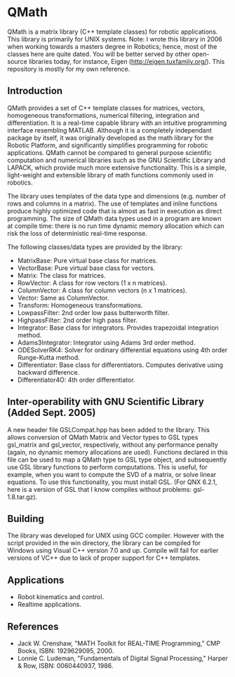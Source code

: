 QMath
=====

QMath is a matrix library (C++ template classes) for robotic applications. This library is primarily for UNIX systems. Note: I wrote this library in 2006 when working towards a masters degree in Robotics; hence, most of the classes here are quite dated. You will be better served by other open-source libraries today, for instance, Eigen (http://eigen.tuxfamily.org/). This repository is mostly for my own reference.


Introduction
------------

QMath provides a set of C++ template classes for matrices, vectors, homogeneous transformations, numerical filtering, integration and differentiation. It is a real-time capable library with an intuitive programming interface resembling MATLAB. Although it is a completely independant package by itself, it was originally developed as the math library for the Robotic Platform, and significantly simplifies programming for robotic applications. QMath cannot be compared to general purpose scientific computation and numerical libraries such as the GNU Scientific Library and LAPACK, which provide much more extensive functionality. This is a simple, light-weight and extensible library of math functions commonly used in robotics.

The library uses templates of the data type and dimensions (e.g. number of rows and columns in a matrix). The use of templates and inline functions produce highly optimized code that is almost as fast in execution as direct programming. The size of QMath data types used in a program are known at compile time: there is no run time dynamic memory allocation which can risk the loss of deterministic real-time response.

The following classes/data types are provided by the library:

- MatrixBase: Pure virtual base class for matrices.
- VectorBase: Pure virtual base class for vectors.
- Matrix: The class for matrices.
- RowVector: A class for row vectors (1 x n matrices).
- ColumnVector: A class for column vectors (n x 1 matrices).
- Vector: Same as ColumnVector.
- Transform: Homogeneous transformations.
- LowpassFilter: 2nd order low pass butterworth filter.
- HighpassFilter: 2nd order high pass filter.
- Integrator: Base class for integrators. Provides trapezoidal integration method.
- Adams3Integrator: Integrator using Adams 3rd order method.
- ODESolverRK4: Solver for ordinary differential equations using 4th order Runge-Kutta method.
- Differentiator: Base class for differentiators. Computes derivative using backward difference.
- Differentiator4O: 4th order differentiator.

Inter-operability with GNU Scientific Library (Added Sept. 2005)
-----------------------------------------------------------------

A new header file GSLCompat.hpp has been added to the library. This allows conversion of QMath Matrix and Vector types to GSL types gsl_matrix and gsl_vector, respectively, without any performance penalty (again, no dynamic memory allocations are used). Functions declared in this file can be used to map a QMath type to GSL type object, and subsequently use GSL library functions to perform computations. This is useful, for example, when you want to compute the SVD of a matrix, or solve linear equations. To use this functionality, you must install GSL. (For QNX 6.2.1, here is a version of GSL that I know compiles without problems: gsl-1.8.tar.gz).

Building
--------
The library was developed for UNIX using GCC compiler. However with the script provided in the win directory, the library can be compiled for Windows using Visual C++ version 7.0 and up. Compile will fail for earlier versions of VC++ due to lack of proper support for C++ templates.

Applications
------------

- Robot kinematics and control.
- Realtime applications.

References
----------

- Jack W. Crenshaw, "MATH Toolkit for REAL-TIME Programming," CMP Books, ISBN: 1929629095, 2000.
- Lonnie C. Ludeman, "Fundamentals of Digital Signal Processing," Harper & Row, ISBN: 0060440937, 1986.
